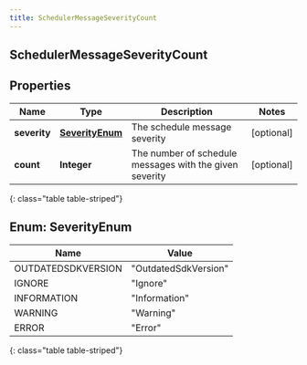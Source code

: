 ```yaml
---
title: SchedulerMessageSeverityCount
---
```

## SchedulerMessageSeverityCount


## Properties

| Name | Type | Description | Notes |
| ------------ | ------------- | ------------- | ------------- |
| **severity** | [**SeverityEnum**](#SeverityEnum)<!----> | The schedule message severity |  [optional] |
| **count** | <!----><!---->**Integer**<!----> | The number of schedule messages with the given severity |  [optional] |
{: class="table table-striped"}


<a name="SeverityEnum"></a>

## Enum: SeverityEnum

| Name | Value |
| ---- | ----- |
| OUTDATEDSDKVERSION | &quot;OutdatedSdkVersion&quot; |
| IGNORE | &quot;Ignore&quot; |
| INFORMATION | &quot;Information&quot; |
| WARNING | &quot;Warning&quot; |
| ERROR | &quot;Error&quot; |
{: class="table table-striped"}




